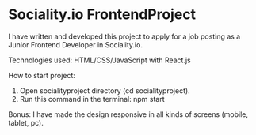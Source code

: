 # Sociality.io FrontendProject
I have written and developed this project to apply for a job posting as a Junior Frontend Developer in Sociality.io.

Technologies used:
HTML/CSS/JavaScript with React.js

How to start project:
1. Open socialityproject directory (cd socialityproject).
2. Run this command in the terminal: npm start

Bonus:
I have made the design responsive in all kinds of screens (mobile, tablet, pc).
